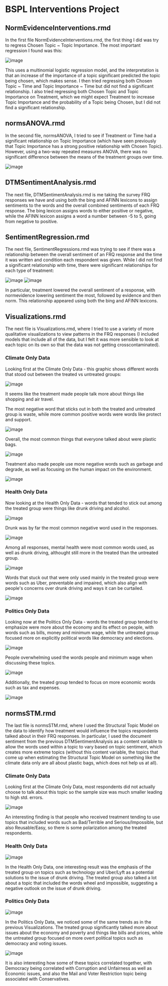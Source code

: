 # BSPL Interventions Project
## NormEvidenceInterventions.rmd
In the first file NormEvidenceInterventions.rmd, the first thing I did was try to regress Chosen Topic ~ Topic Importance. 
The most important regression I found was this: 

![image](https://github.com/AaronDantzler/InterventionsProject/assets/113250815/25e4d27e-b5c0-4ffc-a1d8-a78a0a00a888) 

This uses a multinomial logistic regression model, and the interpretation is that an increase of the importance of a topic significant predicted the topic being chosen, which makes sense. I then tried regressing both Chosen Topic ~ Time and Topic Importance ~ Time but did not find a significant relationship. I also tried regressing both Chosen Topic and Topic Importance on Treatment, which we might expect Treatment to increase Topic Importance and the probability of a Topic being Chosen, but I did not find a significant relationship.

## normsANOVA.rmd

In the second file, normsANOVA, I tried to see if Treatment or Time had a significant relationship on Topic Importance (which have seen previously that Topic Importance has a strong positive relationship with Chosen Topic). However, using a two-way repeated measures ANOVA, there was no significant difference between the means of the treatment groups over time. 

![image](https://github.com/AaronDantzler/InterventionsProject/assets/113250815/df64f9ff-2929-4a1f-8a39-44ca9d96db3b)

## DTMSentimentAnalysis.rmd

The next file, DTMSentimentAnalysis.rmd is me taking the survey FRQ responses we have and using both the bing and AFINN lexicons to assign sentiments to the words and the overall combined sentiments of each FRQ response. The bing lexicon assigns words to either positive or negative, while the AFINN lexicon assigns a word a number between -5 to 5, going from negative to positive.

## SentimentRegression.rmd

The next file, SentimentRegressions.rmd was trying to see if there was a relationship between the overall sentiment of an FRQ response and the time it was written and condition each respondent was given. While I did not find a significant relationship with time, there were significant relationships for each type of treatment: 

![image](https://github.com/AaronDantzler/InterventionsProject/assets/113250815/3cb7d35b-7be7-436f-a330-c477c69ba314) ![image](https://github.com/AaronDantzler/InterventionsProject/assets/113250815/8c05fade-8e8b-4185-85f3-2ea5b2f22f2a) 

In particular, treatment lowered the overall sentiment of a response, with normevidence lowering sentiment the most, followed by evidence and then norm. This relationship appeared using both the bing and AFINN lexicons.

## Visualizations.rmd

The next file is Visualizations.rmd, where I tried to use a variety of more qualitative visualizations to view patterns in the FRQ responses (I included models that include all of the data, but I felt it was more sensible to look at each topic on its own so that the data was not getting crosscontaminated). 

### Climate Only Data
Looking first at the Climate Only Data - this graphic shows different words that stood out between the treated vs untreated groups: 

![image](https://github.com/AaronDantzler/InterventionsProject/assets/113250815/742682fb-cd90-4d2b-a48c-97052156585c) 

It seems like the treatment made people talk more about things like shopping and air travel. 

The most negative word that sticks out in both the treated and untreated group is waste, while more common positive words were words like protect and support.

![image](https://github.com/AaronDantzler/InterventionsProject/assets/113250815/6c66b827-7b86-40d1-8517-dfdb56db6dd7) 

Overall, the most common things that everyone talked about were plastic bags. 

![image](https://github.com/AaronDantzler/InterventionsProject/assets/113250815/851e9cad-3c6d-4875-93b9-826db03a48c1) 

Treatment also made people use more negative words such as garbage and degrade, as well as focusing on the human impact on the environment. 

![image](https://github.com/AaronDantzler/InterventionsProject/assets/113250815/94f50ac3-262d-4559-b6e8-cae0785d95d1)

### Health Only Data
Now looking at the Health Only Data - words that tended to stick out among the treated group were things like drunk driving and alcohol. 

![image](https://github.com/AaronDantzler/InterventionsProject/assets/113250815/a7449400-5a1b-468d-9cf3-e6bafa8b602d) 

Drunk was by far the most common negative word used in the responses. 

![image](https://github.com/AaronDantzler/InterventionsProject/assets/113250815/dba6db59-6e18-4764-a0a0-ded8ebdc2f95) 

Among all responses, mental health were most common words used, as well as drunk driving, althought still more in the treated than the untreated group. 

![image](https://github.com/AaronDantzler/InterventionsProject/assets/113250815/469352d9-01e7-477d-a5bb-7d1b93db5b71) 

Words that stuck out that were only used mainly in the treated group were words such as Uber, preventable and impaired, which also align with people's concerns over drunk driving and ways it can be curtailed.

![image](https://github.com/AaronDantzler/InterventionsProject/assets/113250815/336427ee-9866-4c2d-a224-6e217aa6e4b0)


### Politics Only Data
Looking now at the Politics Only Data - words the treated group tended to emphasize were more about the economy and its effect on people, with words such as bills, money and minimum wage, while the untreated group focused more on explicitly political words like democracy and elections. 

![image](https://github.com/AaronDantzler/InterventionsProject/assets/113250815/9544418a-edd6-4216-a32e-cf2b5d449f42) 

People overwhelming used the words people and minimum wage when discussing these topics.

![image](https://github.com/AaronDantzler/InterventionsProject/assets/113250815/6ab8c6ae-1377-467a-99d7-7c2a89741faa) 

Additionally, the treated group tended to focus on more economic words such as tax and expenses. 

![image](https://github.com/AaronDantzler/InterventionsProject/assets/113250815/6464c7af-978f-4d94-917c-35864634daa8)

## normsSTM.rmd
The last file is normsSTM.rmd, where I used the Structural Topic Model on the data to identify how treatment would influence the topics respondents talked about in their FRQ responses. In particular, I used the document sentiment from the previous DTMSentimentAnalysis as a content variable to allow the words used within a topic to vary based on topic sentiment, which creates more extreme topics (without this content variable, the topics that come up when estimating the Structural Topic Model on something like the climate data only are all about plastic bags, which does not help us at all).

### Climate Only Data
Looking first at the Climate Only Data, most respondents did not actually choose to talk about this topic so the sample size was much smaller leading to high std. errors. 

![image](https://github.com/AaronDantzler/InterventionsProject/assets/113250815/9ce1fd15-76e9-4525-ab18-b61e8e4fc8b9)

An interesting finding is that people who received treatment tending to use topics that included words such as Bad/Terrible and Serious/Impossible, but also Reusable/Easy, so there is some polarization among the treated respondents.

### Health Only Data

![image](https://github.com/AaronDantzler/InterventionsProject/assets/113250815/7848b053-93ee-4e12-b3ea-cd3d0150701b)

In the Health Only Data, one interesting result was the emphasis of the treated group on topics such as technology and Uber/Lyft as a potential solutions to the issue of drunk driving. The treated group also talked a lot about a topic that included the words wheel and impossible, suggesting a negative outlook on the issue of drunk driving.

### Politics Only Data

![image](https://github.com/AaronDantzler/InterventionsProject/assets/113250815/e6f54144-331c-41b9-9b30-5fd9c3721c3a)

In the Politics Only Data, we noticed some of the same trends as in the previous Visualizations. The treated group significantly talked more about issues about the economy and poverty and things like bills and prices, while the untreated group focused on more overt political topics such as democracy and voting issues.

![image](https://github.com/AaronDantzler/InterventionsProject/assets/113250815/b228ec0c-dd9d-4973-ba94-887e89ef55a9)

It is also interesting how some of these topics correlated together, with Democracy being correlated with Corruption and Unfairness as well as Economic issues, and also the Mail and Voter Restriction topic being associated with Conservatives.
